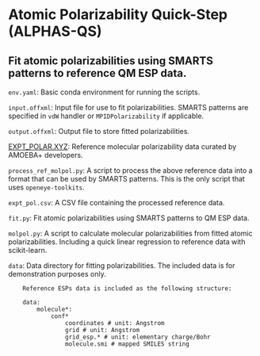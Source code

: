 # Atomic Polarizability Quick-Step (ALPHAS-QS)
## Fit atomic polarizabilities using SMARTS patterns to reference QM ESP data.

`env.yaml`: Basic conda environment for running the scripts.

`input.offxml`: Input file for use to fit polarizabilities. SMARTS patterns are specified in `vdW` handler or `MPIDPolarizability` if applicable.

`output.offxml`: Output file to store fitted polarizabilities.

[EXPT_POLAR.XYZ](https://github.com/prenlab/amoebaplus_data/blob/master/polarizability/EXPT_POLAR.XYZ): Reference molecular polarizability data curated by AMOEBA+ developers.

`process_ref_molpol.py`: A script to process the above reference data into a format that can be used by SMARTS patterns. This is the only script that uses `openeye-toolkits`. 

`expt_pol.csv`: A CSV file containing the processed reference data.

`fit.py`: Fit atomic polarizabilities using SMARTS patterns to QM ESP data.

`molpol.py`: A script to calculate molecular polarizabilities from fitted atomic polarizabilities. Including a quick linear regression to reference data with scikit-learn.

`data`: Data directory for fitting polarizabilities. The included data is for demonstration purposes only. 
        
        Reference ESPs data is included as the following structure:

```
    data:
        molecule*:
            conf*
                coordinates # unit: Angstrom
                grid # unit: Angstrom
                grid_esp.* # unit: elementary charge/Bohr
                molecule.smi # mapped SMILES string
```
